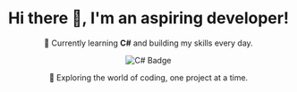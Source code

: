 <h1 align="center">Hi there 👋, I'm an aspiring developer!</h1>

<p align="center">
  🌱 Currently learning <strong>C#</strong> and building my skills every day.
</p>

<p align="center">
  <img src="https://img.shields.io/badge/C%23-239120?style=for-the-badge&logo=c-sharp&logoColor=white" alt="C# Badge"/>
</p>

<p align="center">
  🚀 Exploring the world of coding, one project at a time.
</p>
